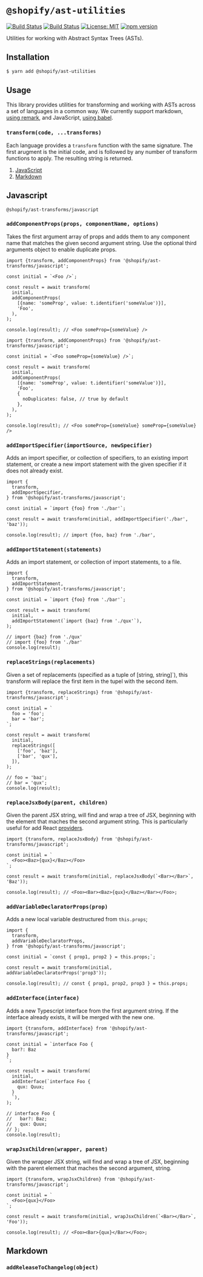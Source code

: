 # `@shopify/ast-utilities`

[![Build Status](https://github.com/Shopify/quilt/workflows/Node-CI/badge.svg?branch=main)](https://github.com/Shopify/quilt/actions?query=workflow%3ANode-CI)
[![Build Status](https://github.com/Shopify/quilt/workflows/Ruby-CI/badge.svg?branch=main)](https://github.com/Shopify/quilt/actions?query=workflow%3ARuby-CI)
[![License: MIT](https://img.shields.io/badge/License-MIT-green.svg)](LICENSE.md) [![npm version](https://badge.fury.io/js/%40shopify%2Fast-utilities.svg)](https://badge.fury.io/js/%40shopify%2Fast-utilities.svg)

Utilities for working with Abstract Syntax Trees (ASTs).

## Installation

```bash
$ yarn add @shopify/ast-utilities
```

## Usage

This library provides utilities for transforming and working with ASTs across a set of languages in a common way. We currently support markdown, [using remark](https://remark.js.org), and JavaScript, [using babel](https://babeljs.io/).

### `transform(code, ...transforms)`

Each language provides a `transform` function with the same signature. The first arugment is the initial code, and is followed by any number of transform functions to apply. The resulting string is returned.

1. [JavaScript](#javascript)
1. [Markdown](#markdown)

## Javascript

`@shopify/ast-transforms/javascript`

### `addComponentProps(props, componentName, options)`

Takes the first argument array of props and adds them to any component name that matches the given second argument string. Use the optional third arguments object to enable duplicate props.

```tsx
import {transform, addComponentProps} from '@shopify/ast-transforms/javascript';

const initial = `<Foo />`;

const result = await transform(
  initial,
  addComponentProps(
    [{name: 'someProp', value: t.identifier('someValue')}],
    'Foo',
  ),
);

console.log(result); // <Foo someProp={someValue} />
```

```tsx
import {transform, addComponentProps} from '@shopify/ast-transforms/javascript';

const initial = `<Foo someProp={someValue} />`;

const result = await transform(
  initial,
  addComponentProps(
    [{name: 'someProp', value: t.identifier('someValue')}],
    'Foo',
    {
      noDuplicates: false, // true by default
    },
  ),
);

console.log(result); // <Foo someProp={someValue} someProp={someValue} />
```

### `addImportSpecifier(importSource, newSpecifier)`

Adds an import specifier, or collection of specifiers, to an existing import statement, or create a new import statement with the given specifier if it does not already exist.

```tsx
import {
  transform,
  addImportSpecifier,
} from '@shopify/ast-transforms/javascript';

const initial = `import {foo} from './bar'`;

const result = await transform(initial, addImportSpecifier('./bar', 'baz'));

console.log(result); // import {foo, baz} from './bar',
```

### `addImportStatement(statements)`

Adds an import statement, or collection of import statements, to a file.

```tsx
import {
  transform,
  addImportStatement,
} from '@shopify/ast-transforms/javascript';

const initial = `import {foo} from './bar'`;

const result = await transform(
  initial,
  addImportStatement(`import {baz} from './qux'`),
);

// import {baz} from './qux'
// import {foo} from './bar'
console.log(result);
```

### `replaceStrings(replacements)`

Given a set of replacements (specified as a tuple of [string, string]`), this transform will replace the first item in the tupel with the second item.

```tsx
import {transform, replaceStrings} from '@shopify/ast-transforms/javascript';

const initial = `
  foo = 'foo';
  bar = 'bar';
`;

const result = await transform(
  initial,
  replaceStrings([
    ['foo', 'baz'],
    ['bar', 'qux'],
  ]),
);

// foo = 'baz';
// bar = 'qux';
console.log(result);
```

### `replaceJsxBody(parent, children)`

Given the parent JSX string, will find and wrap a tree of JSX, beginning with the element that maches the second argument string. This is particularly useful for add React [providers](https://reactjs.org/docs/context.html#contextprovider).

```tsx
import {transform, replaceJsxBody} from '@shopify/ast-transforms/javascript';

const initial = `
  <Foo><Baz>{qux}</Baz></Foo>
`;

const result = await transform(initial, replaceJsxBody(`<Bar></Bar>`, 'Baz'));

console.log(result); // <Foo><Bar><Baz>{qux}</Baz></Bar></Foo>;
```

### `addVariableDeclaratorProps(prop)`

Adds a new local variable destructured from `this.props`;

```tsx
import {
  transform,
  addVariableDeclaratorProps,
} from '@shopify/ast-transforms/javascript';

const initial = `const { prop1, prop2 } = this.props;`;

const result = await transform(initial, addVariableDeclaratorProps('prop3'));

console.log(result); // const { prop1, prop2, prop3 } = this.props;
```

### `addInterface(interface)`

Adds a new Typescript interface from the first argument string. If the interface already exists, it will be merged with the new one.

```tsx
import {transform, addInterface} from '@shopify/ast-transforms/javascript';

const initial = `interface Foo {
  bar?: Baz
}
`;

const result = await transform(
  initial,
  addInterface(`interface Foo {
    qux: Quux;
  }
  `),
);

// interface Foo {
//   bar?: Baz;
//   qux: Quux;
// };
console.log(result);
```

### `wrapJsxChildren(wrapper, parent)`

Given the wrapper JSX string, will find and wrap a tree of JSX, beginning with the parent element that maches the second argument, string.

```tsx
import {transform, wrapJsxChildren} from '@shopify/ast-transforms/javascript';

const initial = `
  <Foo>{qux}</Foo>
`;

const result = await transform(initial, wrapJsxChildren(`<Bar></Bar>`, 'Foo'));

console.log(result); // <Foo><Bar>{qux}</Bar></Foo>;
```

## Markdown

### `addReleaseToChangelog(object)`
